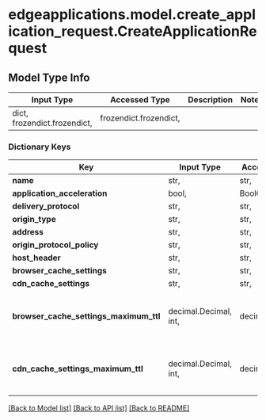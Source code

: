 # edgeapplications.model.create_application_request.CreateApplicationRequest

## Model Type Info
Input Type | Accessed Type | Description | Notes
------------ | ------------- | ------------- | -------------
dict, frozendict.frozendict,  | frozendict.frozendict,  |  | 

### Dictionary Keys
Key | Input Type | Accessed Type | Description | Notes
------------ | ------------- | ------------- | ------------- | -------------
**name** | str,  | str,  |  | 
**application_acceleration** | bool,  | BoolClass,  |  | [optional] 
**delivery_protocol** | str,  | str,  |  | [optional] 
**origin_type** | str,  | str,  |  | [optional] 
**address** | str,  | str,  |  | [optional] 
**origin_protocol_policy** | str,  | str,  |  | [optional] 
**host_header** | str,  | str,  |  | [optional] 
**browser_cache_settings** | str,  | str,  |  | [optional] 
**cdn_cache_settings** | str,  | str,  |  | [optional] 
**browser_cache_settings_maximum_ttl** | decimal.Decimal, int,  | decimal.Decimal,  |  | [optional] value must be a 64 bit integer
**cdn_cache_settings_maximum_ttl** | decimal.Decimal, int,  | decimal.Decimal,  |  | [optional] value must be a 64 bit integer

[[Back to Model list]](../../README.md#documentation-for-models) [[Back to API list]](../../README.md#documentation-for-api-endpoints) [[Back to README]](../../README.md)

